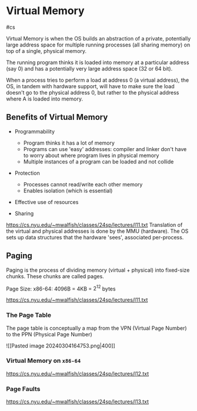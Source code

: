 # Virtual Memory
#cs 

Virtual Memory is when the OS builds an abstraction of a private, potentially large address space for multiple running processes (all sharing memory) on top of a single, physical memory.

The running program thinks it is loaded into memory at a particular address (say 0) and has a potentially very large address space (32 or 64 bit).

When a process tries to perform a load at address 0 (a virtual address), the OS, in tandem with hardware support, will have to make sure the load doesn't go to the physical address 0, but rather to the physical address where A is loaded into memory.


## Benefits of Virtual Memory

- Programmability 
	- Program thinks it has a lot of memory
	- Programs can use 'easy' addresses: compiler and linker don't have to worry about where program lives in physical memory
	- Multiple instances of a program can be loaded and not collide

- Protection
	- Processes cannot read/write each other memory
	- Enables isolation (which is essential)

- Effective use of resources
- Sharing

https://cs.nyu.edu/~mwalfish/classes/24sp/lectures/l11.txt
Translation of the virtual and physical addresses is done by the MMU (hardware). The OS sets up data structures that the hardware 'sees', associated per-process.

## Paging

Paging is the process of dividing memory (virtual + physical) into fixed-size chunks. These chunks are called pages.

Page Size: x86-64: 4096B = 4KB = $2^{12}$ bytes

https://cs.nyu.edu/~mwalfish/classes/24sp/lectures/l11.txt
### The Page Table

The page table is conceptually a map from the VPN (Virtual Page Number) to the PPN (Physical Page Number)

![[Pasted image 20240304164753.png|400]]





### Virtual Memory on `x86-64`

https://cs.nyu.edu/~mwalfish/classes/24sp/lectures/l12.txt
### Page Faults

https://cs.nyu.edu/~mwalfish/classes/24sp/lectures/l13.txt